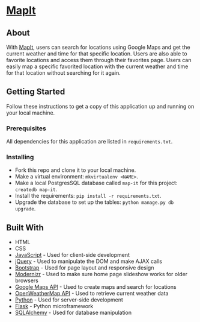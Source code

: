 # [MapIt](https://map-it-app.herokuapp.com)

## About

With [MapIt](https://map-it-app.herokuapp.com), users can search for locations using Google Maps and get the current weather and time for that specific location. Users are also able to favorite locations and access them through their favorites page. Users can easily map a specific favorited location with the current weather and time for that location without searching for it again.

## Getting Started

Follow these instructions to get a copy of this application up and running on your local machine. 

### Prerequisites

All dependencies for this application are listed in `requirements.txt`. 

### Installing

* Fork this repo and clone it to your local machine.
* Make a virtual environment: `mkvirtualenv <NAME>`.
* Make a local PostgresSQL database called `map-it` for this project: `createdb map-it`.
* Install the requirements: `pip install -r requirements.txt`.
* Upgrade the database to set up the tables: `python manage.py db upgrade`.

## Built With

* HTML
* CSS
* [JavaScript](https://www.javascript.com/) - Used for client-side development
* [jQuery](http://jquery.com/) - Used to manipulate the DOM and make AJAX calls
* [Bootstrap](http://getbootstrap.com/2.3.2/) - Used for page layout and responsive design
* [Modernizr](https://modernizr.com/) - Used to make sure home page slideshow works for older browsers
* [Google Maps API](https://developers.google.com/maps/) - Used to create maps and search for locations
* [OpenWeatherMap API](https://openweathermap.org/api) - Used to retrieve current weather data
* [Python](https://www.python.org/) - Used for server-side development
* [Flask](http://flask.pocoo.org/) - Python microframework
* [SQLAlchemy](https://www.sqlalchemy.org/) - Used for database manipulation


